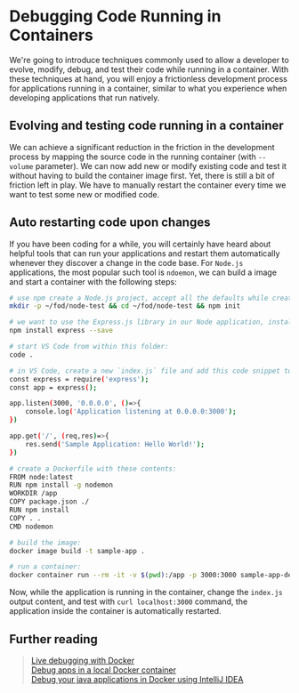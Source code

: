 # Debugging Code Running in Containers

We're going to introduce techniques commonly used to allow a developer to evolve, modify, debug, and test their code while running in a container. With these techniques at hand, you will enjoy a frictionless development process for applications running in a container, similar to what you experience when developing applications that run natively.  

## Evolving and testing code running in a container

We can achieve a significant reduction in the friction in the development process by mapping the source code in the running container (with `--volume` parameter). We can now add new or modify existing code and test it without having to build the container image first. Yet, there is still a bit of friction left in play. We have to manually restart the container every time we want to test some new or modified code.  

## Auto restarting code upon changes

If you have been coding for a while, you will certainly have heard about helpful tools that can run your applications and restart them automatically whenever they discover a change in the code base. For `Node.js` applications, the most popular such tool is `ndoemon`, we can build a image and start a container with the following steps:  

```sh
# use npm create a Node.js project, accept all the defaults while creating.
mkdir -p ~/fod/node-test && cd ~/fod/node-test && npm init

# we want to use the Express.js library in our Node application, install it:
npm install express --save

# start VS Code from within this folder:
code .

# in VS Code, create a new `index.js` file and add this code snippet to it.
const express = require('express');
const app = express();

app.listen(3000, '0.0.0.0', ()=>{
    console.log('Application listening at 0.0.0.0:3000');
})

app.get('/', (req,res)=>{
    res.send('Sample Application: Hello World!');
})

# create a Dockerfile with these contents:
FROM node:latest
RUN npm install -g nodemon
WORKDIR /app
COPY package.json ./
RUN npm install
COPY . .
CMD nodemon

# build the image:
docker image build -t sample-app .

# run a container:
docker container run --rm -it -v $(pwd):/app -p 3000:3000 sample-app-dev
```  

Now, while the application is running in the container, change the `index.js` output content, and test with `curl localhost:3000` command, the application inside the container is automatically restarted.  

## Further reading  

> [Live debugging with Docker](https://www.docker.com/blog/live-debugging-docker/)  
> [Debug apps in a local Docker container](https://docs.microsoft.com/en-us/visualstudio/containers/edit-and-refresh?view=vs-2019)  
> [Debug your java applications in Docker using IntelliJ IDEA](https://blog.jetbrains.com/idea/2019/04/debug-your-java-applications-in-docker-using-intellij-idea/)